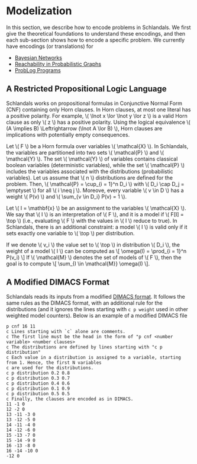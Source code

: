 # Modelization

In this section, we describe how to encode problems in Schlandals.
We first give the theoretical foundations to understand these encodings, and then each sub-section shows how to encode a specific problem.
We currently have encodings (or translations) for

- [Bayesian Networks](./bn.md)
- [Reachability in Probabilistic Graphs](./pg.md)
- [ProbLog Programs](./problog.md)

## A Restricted Propositional Logic Language

Schlandals works on propositional formulas in Conjunctive Normal Form (CNF) containing only Horn clauses.
In Horn clauses, at most one literal has a positive polarity.
For example, \\( \lnot x \lor \lnot y \lor z \\) is a valid Horn clause as only \\( z \\) has a positive polarity.
Using the logical equivalence \\( (A \implies B) \Leftrightarrow (\lnot A \lor B) \\), Horn clauses are implications with potentially empty consequences.

Let \\( F \\) be a Horn formula over variables \\( \mathcal{X} \\). In Schlandals, the variables are partitioned into two sets \\( \mathcal{P} \\) and \\( \mathcal{Y} \\).
The set \\( \mathcal{Y} \\) of variables contains classical boolean variables (deterministic variables), while the set \\( \mathcal{P} \\) includes the variables associated with the distributions (probabilistic variables).
Let us assume that \\( n \\) distributions are defined for the problem.
Then, \\( \mathcal{P} = \cup_{i = 1}^n D_i \\) with \\( D_i \cap D_j = \emptyset \\) for all \\( i \neq j \\).
Moreove, every variable \\( v \in D \\) has a weight \\( P(v) \\) and \\( \sum_{v \in D_i} P(v) = 1 \\).

Let \\( I = \mathbf{x} \\) be an assignment to the variables \\( \mathcal{X} \\). We say that \\( I \\) is an interpretation of \\( F \\), and it is a model if \\( F[I] = \top \\) (i.e., evaluating \\( F \\) with the values in \\( I \\) reduce to true).
In Schlandals, there is an additional constraint: a model \\( I \\) is valid only if it sets exactly one variable to \\( \top \\) per distribution.

If we denote \\( v_i \\) the value set to \\( \top \\) in distribution \\( D_i \\), the weight of a model \\( I \\) can be computed as \\[ \omega(I) = \prod_{i = 1}^n P(v_i) \\]
If \\( \mathcal{M} \\) denotes the set of models of \\( F \\), then the goal is to compute \\[ \sum_{I \in \mathcal{M}} \omega(I) \\].

## A Modified DIMACS Format

Schlandals reads its inputs from a modified [DIMACS format](https://mccompetition.org/assets/files/2021/competition2021.pdf).
It follows the same rules as the DIMACS format, with an additional rule for the distributions (and it ignores the lines starting with `c p weight` used in other weighted model counters).
Below is an example of a modified DIMACS file
```
p cnf 16 11
c Lines starting with `c` alone are comments.
c The first line must be the head in the form of "p cnf <number variable> <number clauses>
c The distributions are defined by lines starting with "c p distribution"
c Each value in a distribution is assigned to a variable, starting from 1. Hence, the first N variables
c are used for the distributions.
c p distribution 0.2 0.8
c p distribution 0.3 0.7
c p distribution 0.4 0.6
c p distribution 0.1 0.9
c p distribution 0.5 0.5
c Finally, the clauses are encoded as in DIMACS.
11 -1 0
12 -2 0
13 -11 -3 0
13 -12 -5 0
14 -11 -4 0
14 -12 -6 0
15 -13 -7 0
15 -14 -9 0
16 -13 -8 0
16 -14 -10 0
-12 0
```
